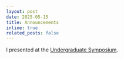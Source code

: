 ```yaml
---
layout: post
date: 2025-05-15
title: Announcements
inline: true
related_posts: false
---
```

I presented at the [Undergraduate Symposium](https://new.expo.uw.edu/expo/apply/736/proceedings/result?utf8=%E2%9C%93&student_name=Feier+Long&commit=Search).
